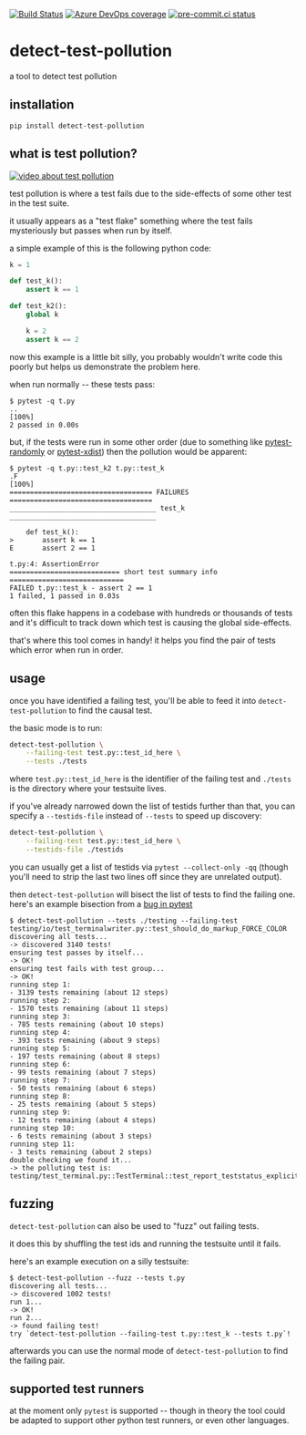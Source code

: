 [![Build Status](https://dev.azure.com/asottile/asottile/_apis/build/status/asottile.detect-test-pollution?branchName=main)](https://dev.azure.com/asottile/asottile/_build/latest?definitionId=72&branchName=main)
[![Azure DevOps coverage](https://img.shields.io/azure-devops/coverage/asottile/asottile/72/main.svg)](https://dev.azure.com/asottile/asottile/_build/latest?definitionId=72&branchName=main)
[![pre-commit.ci status](https://results.pre-commit.ci/badge/github/asottile/detect-test-pollution/main.svg)](https://results.pre-commit.ci/latest/github/asottile/detect-test-pollution/main)

detect-test-pollution
=====================

a tool to detect test pollution

## installation

`pip install detect-test-pollution`

## what is test pollution?

[![video about test pollution](https://camo.githubusercontent.com/e72348a4fa8369247e9e2f1441de4424065fc42d6d53aad6ef703e264b820c3d/68747470733a2f2f696d672e796f75747562652e636f6d2f76692f4652746569616e61504d6f2f6d7164656661756c742e6a7067)](https://youtu.be/FRteianaPMo)

test pollution is where a test fails due to the side-effects of some other test
in the test suite.

it usually appears as a "test flake" something where the test fails
mysteriously but passes when run by itself.

a simple example of this is the following python code:

```python
k = 1

def test_k():
    assert k == 1

def test_k2():
    global k

    k = 2
    assert k == 2
```

now this example is a little bit silly, you probably wouldn't write code this
poorly but helps us demonstrate the problem here.

when run normally -- these tests pass:

```console
$ pytest -q t.py
..                                                                       [100%]
2 passed in 0.00s
```

but, if the tests were run in some other order (due to something like
[pytest-randomly] or [pytest-xdist]) then the pollution would be apparent:

```console
$ pytest -q t.py::test_k2 t.py::test_k
.F                                                                       [100%]
=================================== FAILURES ===================================
____________________________________ test_k ____________________________________

    def test_k():
>       assert k == 1
E       assert 2 == 1

t.py:4: AssertionError
=========================== short test summary info ============================
FAILED t.py::test_k - assert 2 == 1
1 failed, 1 passed in 0.03s
```

often this flake happens in a codebase with hundreds or thousands of tests
and it's difficult to track down which test is causing the global side-effects.

that's where this tool comes in handy!  it helps you find the pair of tests
which error when run in order.

[pytest-randomly]: https://github.com/pytest-dev/pytest-randomly
[pytest-xdist]: https://github.com/pytest-dev/pytest-xdist

## usage

once you have identified a failing test, you'll be able to feed it into
`detect-test-pollution` to find the causal test.

the basic mode is to run:

```bash
detect-test-pollution \
    --failing-test test.py::test_id_here \
    --tests ./tests
```

where `test.py::test_id_here` is the identifier of the failing test and
`./tests` is the directory where your testsuite lives.

if you've already narrowed down the list of testids further than that, you
can specify a `--testids-file` instead of `--tests` to speed up discovery:

```bash
detect-test-pollution \
    --failing-test test.py::test_id_here \
    --testids-file ./testids
```

you can usually get a list of testids via `pytest --collect-only -qq` (though
you'll need to strip the last two lines off since they are unrelated output).

then `detect-test-pollution` will bisect the list of tests to find the failing
one.  here's an example bisection from a [bug in pytest]

```console
$ detect-test-pollution --tests ./testing --failing-test testing/io/test_terminalwriter.py::test_should_do_markup_FORCE_COLOR
discovering all tests...
-> discovered 3140 tests!
ensuring test passes by itself...
-> OK!
ensuring test fails with test group...
-> OK!
running step 1:
- 3139 tests remaining (about 12 steps)
running step 2:
- 1570 tests remaining (about 11 steps)
running step 3:
- 785 tests remaining (about 10 steps)
running step 4:
- 393 tests remaining (about 9 steps)
running step 5:
- 197 tests remaining (about 8 steps)
running step 6:
- 99 tests remaining (about 7 steps)
running step 7:
- 50 tests remaining (about 6 steps)
running step 8:
- 25 tests remaining (about 5 steps)
running step 9:
- 12 tests remaining (about 4 steps)
running step 10:
- 6 tests remaining (about 3 steps)
running step 11:
- 3 tests remaining (about 2 steps)
double checking we found it...
-> the polluting test is: testing/test_terminal.py::TestTerminal::test_report_teststatus_explicit_markup
```

[bug in pytest]: https://github.com/pytest-dev/pytest/issues/9708

## fuzzing

`detect-test-pollution` can also be used to "fuzz" out failing tests.

it does this by shuffling the test ids and running the testsuite until it
fails.

here's an example execution on a silly testsuite:

```console
$ detect-test-pollution --fuzz --tests t.py
discovering all tests...
-> discovered 1002 tests!
run 1...
-> OK!
run 2...
-> found failing test!
try `detect-test-pollution --failing-test t.py::test_k --tests t.py`!
```

afterwards you can use the normal mode of `detect-test-pollution` to find the
failing pair.

## supported test runners

at the moment only `pytest` is supported -- though in theory the tool could
be adapted to support other python test runners, or even other languages.
